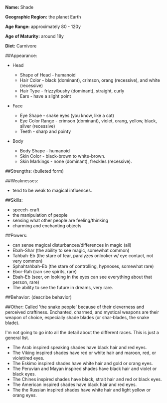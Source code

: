 **Name:** Shade

**Geographic Region:** the planet Earth

**Age Range:** approximately 80 - 120y

**Age of Maturity:** around 18y

**Diet:** Carnivore

##Appearance:
+ Head 
    + Shape of Head - humanoid
	+ Hair Color - black (dominant), crimson, orang (recessive), and white (recessive)
	+ Hair Type - frizzy/bushy (dominant), straight, curly
	+ Ears - have a slight point

+ Face
	+ Eye Shape - snake eyes (you know, like a cat)
	+ Eye Color Range - crimson (dominant), violet, orang, yellow, black, silver (recessive)
	+ Teeth - sharp and pointy

+ Body
	+ Body Shape - humanoid
	+ Skin Color - black-brown to white-brown.
	+ Skin Markings - none (dominant), freckles (recessive).

##Strengths:
(bulleted form)

##Weaknesses:
+ tend to be weak to magical influences.

##Skills:
+ speech-craft 
+ the manipulation of people
+ sensing what other people are feeling/thinking
+ charming and enchanting objects


##Powers:
+ can sense magical disturbances/differences in magic (all)
+ Ebah-Shar (the ability to see magic, somewhat common)
+ Tahbah-Eb (the stare of fear, paralyzes onlooker w/ eye contact, not very common)
+ Sphahtahbah-Eb (the stare of controlling, hypnoses, somewhat rare)
+ Ebor-Rah (can see spirits, rare)
+ Ebah-Eb (seer, on looking in the eyes can see everything about that person, rare)
+ The ability to see the future in dreams, very rare.

##Behavior:
(describe behavior)


##Other:
Called 'the snake people' because of their cleverness and perceived craftiness.
Enchanted, charmed, and mystical weapons are their weapon of choice, especially shade blades (or shar-blades, the snake blade).

I'm not going to go into all the detail about the different races. This is just a general list.

+ The Arab inspired speaking shades have black hair and red eyes.
+ The Viking inspired shades have red or white hair and maroon, red, or violet/red eyes.
+ The Eskimo inspired shades have white hair and gold or orang eyes.
+ The Peruvian and Mayan inspired shades have black hair and violet or black eyes.
+ The Chines inspired shades have black, strait hair and red or black eyes.
+ The American inspired shades have black hair and red eyes.
+ The the Russian inspired shades have white hair and light yellow or orang eyes.
